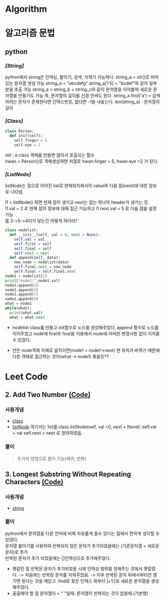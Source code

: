# Algorithm

알고리즘
문법
===========

python
-------------
### *[String]*
python에서 string은 인덱싱, 붙이기, 검색, 삭제가 가능하다.
string_a = str()로 비어있는 문자열 생성 가능
string_a = "abcdefg"
string_a[1:5] = "bcdef"와 같이 일부분을 추출 가능
string_a = string_b + string_c와 같이 문자열을 이어붙여 새로운 문자열을 만들기도 가능
즉, 문자열의 길이를 신경 안써도 된다.
string_a.find('a') = 검색하려는 문자가 존재한다면 인덱스번호, 없다면 -1을 내놓는다.
len(string_a) : 문자열의 길이


### *[Class]*
~~~python
class Person: 
  def init(self):
    self.finger = 5
    self.eye = 2
~~~
init : a class 객체를 만들면 알아서 호출되는 함수 <br>
hwan = Person()로 객체생성하면 저절로 hwan.finger = 5, hwan.eye =2 가 된다.

### *[ListNode]*
listNode는 점으로 이어진 list로 현재위치에서의 value와 다음 점(next)에 대한 정보로 나타냄.

l1 = listNode() 하면 현재 점이 생기고 next는 없는 하나의 header가 생기는 것. 
<br> 
l1.val = 2 로 현재 점의 정보에 대해 접근 가능하고 l1.next.val = 5 로 다음 점을 설정 가능 
<br>
흠 2->5->4이거 넣는건 어떻게 하더라?
~~~python
class nodelist:
  def __init__(self, val = 0, next = None):
    self.val = val
    self.first = self
    self.final = self
    self.next = next
  def append(self, data):
    new_node = nodelist(data)
    self.final.next = new_node
    self.final = self.final.next
node1 = nodelist(1)
print("node1:",node1.val)
node1.append(3)
node1.append(5)
node1.append(7)
node1.append(9)
what = node1
while(what):
  print(what.val)
  what = what.next
~~~
* nodelist class를 만들고 init함수로 노드를 생성해주었다.
append 함수로 노드를 이어주었고 node에 first와 final을 이용해서 node에 어떠한 변경사항 없이 이어줄 수 있었다.

* 만든 node객체 자체로 움직이면(node1 = node1->next) 현 위치가 바뀌기 때문에
다른 객체로 접근하는 것이(what -> node1) 좋을듯??

Leet Code
====================
## 2. Add Two Number [(Code)](https://github.com/peter5659/Algorithm/commit/4c0c83262bbe60da3cde7e72e96c642c47f9a056)

### 사용개념

* [class](#class)
* [listNode](#listNode) 여기서는 list를 class listNode(self, val =0, next = None): self.val = val self.next = next 로 정의하였음.

### 풀이
> 두가지 방법으로 풀이 가능(재귀, 반복)

## 3. Longest Substring Without Repeating Characters  [(Code)](https://github.com/peter5659/Algorithm/commit/1d9aba8ce0a1ec48866930cc44f683427be2f862)

### 사용개념

* [string](#string)

### 풀이
> 
python에서 문자열을 다른 언어에 비해 자유롭게 쓸수 있다는 점에서 편하게 생각할 수 있었다.
<br>
문자열 붙이기를 사용하여 반복되지 않은 문자가 추가되었을때는 (기존문자열 + 새로운문자)로 추가
<br>
반복된 문자가 추가 되었을때는 []인덱싱으로 추가해주었다.
* 헷갈린 점
반복된 문자가 추가되었을 시에 인덱싱 범위를 정해주는 것에서 헷갈렸다. 
 -> 처음에는 반복된 문자를 지워주었음.
 -> 이후 반복된 문자 뒤에서부터만 챙기면 된다는 것을 깨닫고 .find로 찾은 인덱스 뒤부터 [+1:]로 새로운 문자열을 생성해주었다.
* 꼼꼼해야 할 점
문자열이 = " "일때.
문자열이 반복되는 것이 없을때.(기본형)


